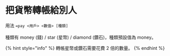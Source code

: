 # 把貨幣轉帳給別人

用法 `=pay <用戶> <數值> [種類]`\
\
種類有 money (錢) / star (星幣) / diamond (鑽石)，種類預設值為 money。

{% hint style="info" %}
轉帳星幣或鑽石需要花費 2 倍的數量。
{% endhint %}
